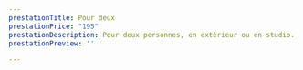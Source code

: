```yaml
---
prestationTitle: Pour deux
prestationPrice: "195"
prestationDescription: Pour deux personnes, en extérieur ou en studio.
prestationPreview: ''

---
```

